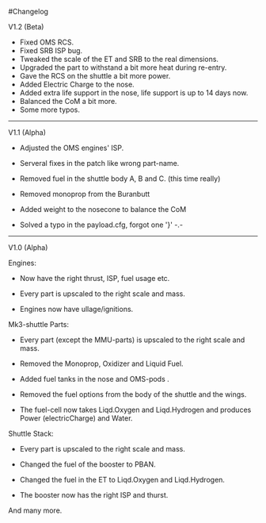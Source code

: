 #Changelog


V1.2 (Beta)
- Fixed OMS RCS.
- Fixed SRB ISP bug.
- Tweaked the scale of the ET and SRB to the real dimensions.
- Upgraded the part to withstand a bit more heat during re-entry.
- Gave the RCS on the shuttle a bit more power.
- Added Electric Charge to the nose.
- Added extra life support in the nose, life support is up to 14 days now.
- Balanced the CoM a bit more.
- Some more typos.
--------------------------------------------------------------

V1.1 (Alpha)
- Adjusted the OMS engines' ISP.

- Serveral fixes in the patch like wrong part-name.

- Removed fuel in the shuttle body A, B and C. (this time really)

- Removed monoprop from the Buranbutt

- Added weight to the nosecone to balance the CoM

- Solved a typo in the payload.cfg, forgot one '}'    -.-



--------------------------------------------------------------

V1.0 (Alpha)

Engines:

- Now have the right thrust, ISP, fuel usage etc. 

- Every part is upscaled to the right scale and mass.

- Engines now have ullage/ignitions.


Mk3-shuttle Parts:

- Every part (except the MMU-parts) is upscaled to the right scale and mass.

- Removed the Monoprop, Oxidizer and Liquid Fuel.

- Added fuel tanks in the nose and OMS-pods
.
- Removed the fuel options from the body of the shuttle and the wings.

- The fuel-cell now takes Liqd.Oxygen and Liqd.Hydrogen and produces Power (electricCharge) and Water. 


Shuttle Stack:

- Every part is upscaled to the right scale and mass.

- Changed the fuel of the booster to PBAN.

- Changed the fuel in the ET to Liqd.Oxygen and Liqd.Hydrogen.

- The booster now has the right ISP and thurst.

And many more. 

